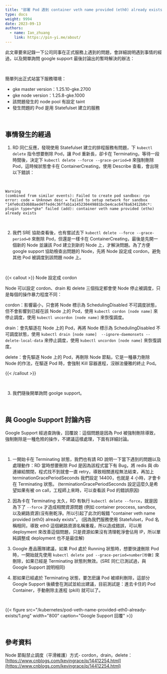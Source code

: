 ```yaml
---
title: "部署 Pod 遇到 container veth name provided (eth0) already exists 錯誤"
type: docs
weight: 9994
date: 2023-09-13
authors:
  - name: Ian_zhuang
    link: https://pin-yi.me/about/
---
```


此文章要來記錄一下公司同事在正式服務上遇到的問題，會詳細說明遇到事情的經過，以及開單詢問 google support 最後討論出的暫時解決的辦法：

<br>

簡單列出正式站當下服務環境：

- gke master version：1.25.10-gke.2700
- gke node version：1.25.8-gke.1000
- 該問題發生的 node pool 有設定 taint
- 發生問題的 Pod 是用 Statefulset 建立的服務

<br>

## 事情發生的經過

1. RD 同仁反應，發現使用 Statefulset 建立的排程服務有問題，下 `kubectl delete` 指令想要刪除 Pod，讓 Pod 重新長，卻卡在 Terminating，等待一段時間後，決定下 `kubectl delete --force --grace-period=0` 來強制刪除 Pod，這時候狀態會卡在 ContainerCreating，使用 Describe 查看，會出現以下錯誤：

<br>

```
Warning
(combined from similar events): Failed to create pod sandbox: rpo error: code = Unknown desc = failed to setup network for sandbox
"14fe0cd3d688aed4ffed4c36ffab1a145230449881bcbe4cac6478a63412b0c*: plugin type=*gke" failed (add): container veth name provided (etho) already exists
```

<br>

2. 我們 SRE 協助查看後，也有嘗試去下 `kubectl delete --force --grace-period=0` 來刪除 Pod，但還是一樣卡在 ContainerCreating，最後是先開一個新的 Node 並讓該 Pod 建立到新的 Node 上，才解決問題。為了方便 google support 協助檢查出問題的 Node，先將 Node 設定成 cordon，避免其他 Pod 被調度到該問題 node 上。

<br>

{{< callout >}}
Node 設定成 cordon

Node 可以設定 cordon、drain 和 delete 三個指定都會使 Node 停止被調度，只是每個的操作暴力程度不同：

cordon：影響最小，只會將 Node 標示為 SchedulingDisabled 不可調度狀態，但不會影響到已經在該 Node 上的 Pod，使用 `kubectl cordon [node name]` 來停止調度，使用 `kubectl uncordon [node name]` 來恢復調度。

drain：會先驅逐在 Node 上的 Pod，再將 Node 標示為 SchedulingDisabled 不可調度狀態，使用 `kubectl drain [node name]  --ignore-daemonsets --delete-local-data` 來停止調度，使用 `kubectl uncordon [node name]` 來恢復調度。

delete：會先驅逐 Node 上的 Pod，再刪除 Node 節點，它是一種暴力刪除 Node 的作法，在驅逐 Pod 時，會強制 Kill 容器進程，沒辦法優雅的終止 Pod。

{{< /callout >}}

<br>

3. 我們隨後開單詢問 goolge support。

<br>

## 與 Google Support 討論內容

Google Support 經過查詢後，回覆說：這個問題是因為 Pod 被強制刪除導致，強制刪除是一種危險的操作，不建議這樣處理，下面有詳細討論。

<br>

1. 一開始卡在 Terminating 狀態，我們也有請 RD 說明一下當下遇到的問題以及處理動作：RD 當時想要刪除 Pod 是因為該程式當下有 Bug，將 redis 與 db 連線給關閉，程式找不到就會一直 retry，導致相關進程無法結束，再加上 terminationGracePeriodSeconds 我們設定 14400，也就是 4 小時，才會卡在 Terminating 狀態。
   (terminationGracePeriodSeconds 設定這麼久是希望如果有被 on call，工程師上來時，可以查看該 Pod 的錯誤原因)

2. 因為卡在 Terminating 太久，RD 有執行 `kubectl delete --force`，就是因為下了 `--force` 才造成相關資源問題 (例如 container proccess, sandbox, 以及網路資源)沒有刪乾淨。所以引起了此次的報錯 "container veth name provided (eth0) already exists"。
   (因為我們服務使用 Statefulset，Pod 名稱相同，導致 eth0 這個網路資源名稱重複，所以造成錯誤，可以用 deployment 來改善這個問題，只是資源如果沒有清理乾淨會佔用 IP，所以單純調整成 deployment 也不是最佳解)

3. Google 產品團隊建議，如果 Pod 處於 Running 狀態時，想要快速刪除 Pod 時，一開始就先使用 `kubectl delete pod --grace-period=number[秒數]` 來刪除，如果已經是 Terminating 狀態則無效。(SRE 同仁已測試過，與 Google Support 說明相同)

4. 那如果已經處於 Terminating 狀態，要怎麽讓 Pod 被順利刪除，這部分 Google Support 後續會在測試並給出建議，目前測試是：進去卡住的 Pod Container，手動刪除主進程 (pkill) 就可以了。

<br>

{{< figure src="/kubernetes/pod-veth-name-provided-eth0-already-exists/1.png" width="800" caption="Google Support 回覆" >}}

<br>

## 參考資料

Node 節點禁止調度（平滑維護）方式- cordon，drain，delete：[https://www.cnblogs.com/kevingrace/p/14412254.html](https://www.cnblogs.com/kevingrace/p/14412254.html)
